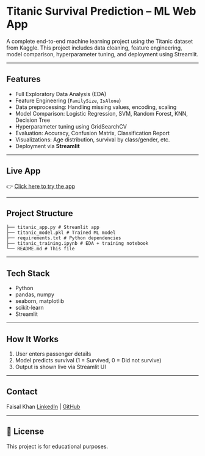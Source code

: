 # Titanic Survival Prediction – ML Web App

A complete end-to-end machine learning project using the Titanic dataset from Kaggle. This project includes data cleaning, feature engineering, model comparison, hyperparameter tuning, and deployment using Streamlit.

---

## Features

- Full Exploratory Data Analysis (EDA)
- Feature Engineering (`FamilySize`, `IsAlone`)
- Data preprocessing: Handling missing values, encoding, scaling
- Model Comparison: Logistic Regression, SVM, Random Forest, KNN, Decision Tree
- Hyperparameter tuning using GridSearchCV
- Evaluation: Accuracy, Confusion Matrix, Classification Report
- Visualizations: Age distribution, survival by class/gender, etc.
- Deployment via **Streamlit**

---

## Live App

👉 [Click here to try the app](https://faisal-khann-titanic-survival-predictor-app-hywqlp.streamlit.app/)

---

## Project Structure
    ├── titanic_app.py # Streamlit app
    ├── titanic_model.pkl # Trained ML model
    ├── requirements.txt # Python dependencies
    ├── titanic_training.ipynb # EDA + training notebook
    └── README.md # This file


---

## Tech Stack

- Python
- pandas, numpy
- seaborn, matplotlib
- scikit-learn
- Streamlit

---

<!--## Sample Screenshot

(Add a screenshot of your Streamlit app here if you want)

--->

## How It Works

1. User enters passenger details
2. Model predicts survival (1 = Survived, 0 = Did not survive)
3. Output is shown live via Streamlit UI

---

## Contact

Faisal Khan
[LinkedIn](http://www.linkedin.com/in/faisal-khan-332b882bb) | [GitHub](https://github.com/Faisal-khann)

---

## 📌 License

This project is for educational purposes.


